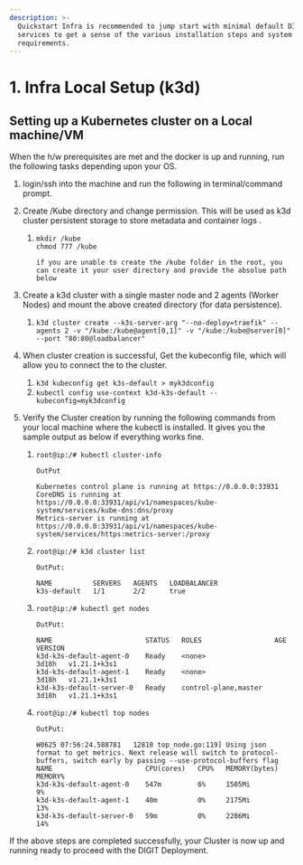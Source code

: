 ```yaml
---
description: >-
  Quickstart Infra is recommended to jump start with minimal default DIGIT
  services to get a sense of the various installation steps and system
  requirements.
---
```


# 1. Infra Local Setup (k3d)

## **Setting up a Kubernetes cluster on a Local machine/VM**

When the h/w prerequisites are met and the docker is up and running, run the following tasks depending upon your OS.

1. &#x20;login/ssh into the machine and run the following in terminal/command prompt.
2. Create /Kube directory and change permission. This will be used as k3d cluster persistent storage to store metadata and container logs .&#x20;
   1.  ```
       mkdir /kube
       chmod 777 /kube

       if you are unable to create the /kube folder in the root, you can create it your user directory and provide the absolue path below
       ```


3. Create a k3d cluster with a single master node and 2 agents (Worker Nodes) and mount the above created directory (for data persistence).
   1. `k3d cluster create --k3s-server-arg "--no-deploy=traefik" --agents 2 -v "/kube:/kube@agent[0,1]" -v "/kube:/kube@server[0]" --port "80:80@loadbalancer"`
4. When cluster creation is successful, Get the kubeconfig file, which will allow you to connect the to the cluster.
   1. `k3d kubeconfig get k3s-default > myk3dconfig`
   2. `kubectl config use-context k3d-k3s-default --kubeconfig=myk3dconfig`
5. Verify the Cluster creation by running the following commands from your local machine where the kubectl is installed. It gives you the sample output as below if everything works fine.
   1.  `root@ip:/# kubectl cluster-info`

       `OutPut`

       ```
       Kubernetes control plane is running at https://0.0.0.0:33931
       CoreDNS is running at https://0.0.0.0:33931/api/v1/namespaces/kube-system/services/kube-dns:dns/proxy
       Metrics-server is running at https://0.0.0.0:33931/api/v1/namespaces/kube-system/services/https:metrics-server:/proxy
       ```


   2.  `root@ip:/# k3d cluster list`

       `OutPut:`

       ```
       NAME          SERVERS   AGENTS   LOADBALANCER
       k3s-default   1/1       2/2      true
       ```


   3.  `root@ip:/# kubectl get nodes`

       `OutPut:`

       ```
       NAME                       STATUS   ROLES                  AGE     VERSION
       k3d-k3s-default-agent-0    Ready    <none>                 3d18h   v1.21.1+k3s1
       k3d-k3s-default-agent-1    Ready    <none>                 3d18h   v1.21.1+k3s1
       k3d-k3s-default-server-0   Ready    control-plane,master   3d18h   v1.21.1+k3s1

       ```


   4.  `root@ip:/# kubectl top nodes`

       `OutPut:`

       ```
       W0625 07:56:24.588781   12810 top_node.go:119] Using json format to get metrics. Next release will switch to protocol-buffers, switch early by passing --use-protocol-buffers flag
       NAME                       CPU(cores)   CPU%   MEMORY(bytes)   MEMORY%   
       k3d-k3s-default-agent-0    547m         6%     1505Mi          9%        
       k3d-k3s-default-agent-1    40m          0%     2175Mi          13%       
       k3d-k3s-default-server-0   59m          0%     2286Mi          14%  
       ```



If the above steps are completed successfully, your Cluster is now up and running ready to proceed with the DIGIT Deployment.
